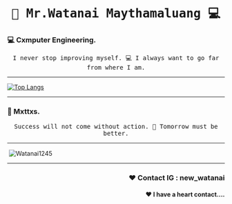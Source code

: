 <h1 align='center'><samp><strong> 🐸 Mr.Watanai Maythamaluang 💻 </strong></samp></h1>
<h3 align="left"> 💻 Cxmputer Engineering.  </h3>
<p align='center'> <samp> I never stop improving myself. 💻 I always want to go far from where I am.</samp></p>
<hr>

[![Top Langs](https://github-readme-stats.vercel.app/api/top-langs/?username=Watanai1245&layout=compact&theme=tokyonight)](https://github.com/Watanai1245/github-readme-stats)

<hr>
<h3 align="left"> 🐸 Mxttxs.</h3>
<p align='center'> <samp> Success will not come without action. 🐸 Tomorrow must be better.</samp></p>
<hr>
<p>&nbsp;<img align="center" src="https://github-readme-stats.vercel.app/api?username=Watanai1245&show_icons=true&locale=en&theme=tokyonight" alt="Watanai1245" /></p>
<hr>
<h3 align="right"> ❤ Contact IG : new_watanai</h3>
<h4 align="right"> ❤ I have a heart contact....</h4>
